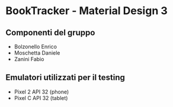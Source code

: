 # BookTracker - Material Design 3
## Componenti del gruppo
- Bolzonello Enrico
- Moschetta Daniele
- Zanini Fabio
## Emulatori utilizzati per il testing
- Pixel 2 API 32 (phone)
- Pixel C API 32 (tablet)